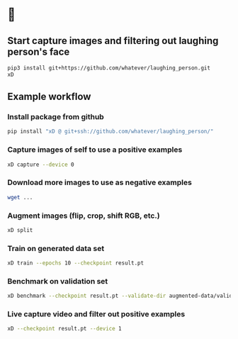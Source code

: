 # :hocho:

## Start capture images and filtering out laughing person's face

```bash
pip3 install git+https://github.com/whatever/laughing_person.git
xD
```

## Example workflow

### Install package from github

```bash
pip install "xD @ git+ssh://github.com/whatever/laughing_person/"
```

### Capture images of self to use a positive examples

```bash
xD capture --device 0
```

### Download more images to use as negative examples

```bash
wget ...
```

### Augment images (flip, crop, shift RGB, etc.)

```bash
xD split
```

### Train on generated data set

```bash
xD train --epochs 10 --checkpoint result.pt
```

### Benchmark on validation set

```bash
xD benchmark --checkpoint result.pt --validate-dir augmented-data/validate/ 
```

### Live capture video and filter out positive examples

```bash
xD --checkpoint result.pt --device 1
```
